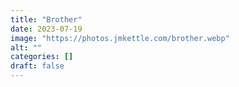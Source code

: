 ```yaml
---
title: "Brother"
date: 2023-07-19
image: "https://photos.jmkettle.com/brother.webp"
alt: ""
categories: []
draft: false
---
```


